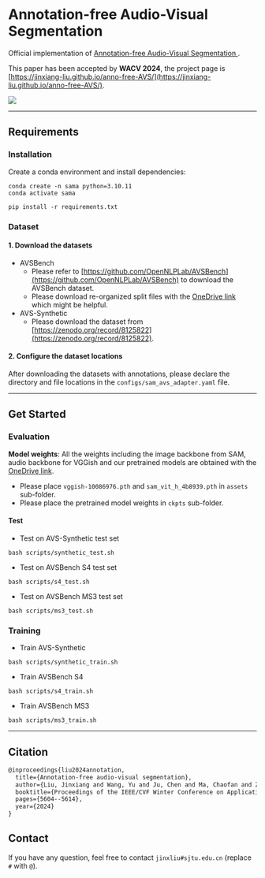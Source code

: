 # Annotation-free Audio-Visual Segmentation
Official implementation of  [Annotation-free Audio-Visual Segmentation
](https://arxiv.org/pdf/2305.11019v3.pdf).

This paper has been accepted by **WACV 2024**, the project page is [https://jinxiang-liu.github.io/anno-free-AVS/](https://jinxiang-liu.github.io/anno-free-AVS/).

![](assets/pipeline.png)

******************
## Requirements
### Installation
Create a conda environment and install dependencies:
```shell
conda create -n sama python=3.10.11
conda activate sama

pip install -r requirements.txt
```

### Dataset
#### 1. Download the datasets 
- AVSBench
    - Please refer to [https://github.com/OpenNLPLab/AVSBench](https://github.com/OpenNLPLab/AVSBench) to download the AVSBench dataset.
    - Please download re-organized split files with the [OneDrive link](https://sjtueducn-my.sharepoint.com/:f:/g/personal/jinxliu_sjtu_edu_cn/Er7zTMpltupFjmbvaVYMKzQBeEhmJSzvv3hpSqPyNAQOPg?e=7vrIHc) which might be helpful.
- AVS-Synthetic
    - Please download the dataset from [https://zenodo.org/record/8125822](https://zenodo.org/record/8125822).

#### 2. Configure the dataset locations
After downloading the datasets with annotations, please declare the directory and file locations in the `configs/sam_avs_adapter.yaml` file.

*****************
## Get Started
### Evaluation
**Model weights**: All the weights including the image backbone from SAM, audio backbone for VGGish and our pretrained models are obtained with the [OneDrive link](https://sjtueducn-my.sharepoint.com/:f:/g/personal/jinxliu_sjtu_edu_cn/Ejm_Lp4ZctZBnnrExc52-uYBqYwN8Y6CsE21Nc8GFQRVNA?e=t4Chgc).
- Please place `vggish-10086976.pth` and `sam_vit_h_4b8939.pth` in `assets` sub-folder.
- Please place the pretrained model weights in `ckpts` sub-folder.

#### Test
- Test on AVS-Synthetic test set
```shell
bash scripts/synthetic_test.sh
```

- Test on AVSBench S4 test set
```shell
bash scripts/s4_test.sh
```



- Test on AVSBench MS3 test set
```shell
bash scripts/ms3_test.sh
```



### Training
- Train AVS-Synthetic
```shell
bash scripts/synthetic_train.sh
```
- Train AVSBench S4
```shell
bash scripts/s4_train.sh
```

- Train AVSBench MS3
```shell
bash scripts/ms3_train.sh
```



***********
## Citation
```txt
@inproceedings{liu2024annotation,
  title={Annotation-free audio-visual segmentation},
  author={Liu, Jinxiang and Wang, Yu and Ju, Chen and Ma, Chaofan and Zhang, Ya and Xie, Weidi},
  booktitle={Proceedings of the IEEE/CVF Winter Conference on Applications of Computer Vision},
  pages={5604--5614},
  year={2024}
}
```

## Contact
If you have any question, feel free to contact `jinxliu#sjtu.edu.cn` (replace `#` with `@`).
